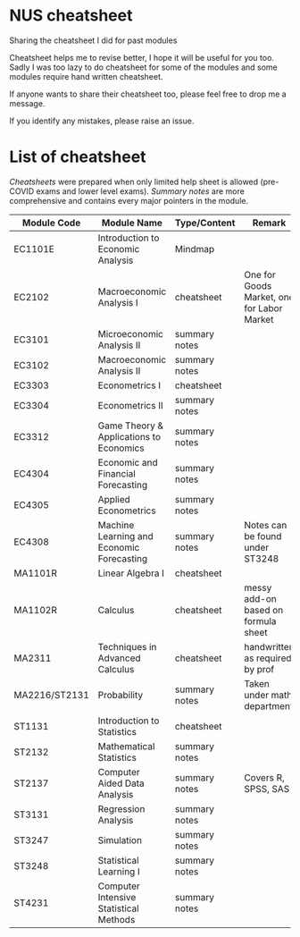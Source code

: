 # NUS cheatsheet
Sharing the cheatsheet I did for past modules

Cheatsheet helps me to revise better, I hope it will be useful for you too.
Sadly I was too lazy to do cheatsheet for some of the modules and some modules require hand written cheatsheet.

If anyone wants to share their cheatsheet too, please feel free to drop me a message.

If you identify any mistakes, please raise an issue.

# List of cheatsheet

*Cheatsheets* were prepared when only limited help
sheet is allowed (pre-COVID exams and lower level
exams). *Summary notes* are more comprehensive and
contains every major pointers in the module.

| Module Code | Module Name | Type/Content | Remark |
| --- | --- | --- | --- |
| EC1101E  | Introduction to Economic Analysis | Mindmap |
| EC2102 | Macroeconomic Analysis I | cheatsheet | One for Goods Market, one for Labor Market
| EC3101 | Microeconomic Analysis II | summary notes
| EC3102 | Macroeconomic Analysis II | summary notes
| EC3303 | Econometrics I | cheatsheet |
| EC3304 | Econometrics II | summary notes |
| EC3312 | Game Theory & Applications to Economics | summary notes |
| EC4304 | Economic and Financial Forecasting | summary notes |
| EC4305 | Applied Econometrics | summary notes |
| EC4308 | Machine Learning and Economic Forecasting | summary notes | Notes can be found under ST3248
| MA1101R | Linear Algebra I | cheatsheet |
| MA1102R | Calculus | cheatsheet | messy add-on based on formula sheet
| MA2311 | Techniques in Advanced Calculus | cheatsheet | handwritten as required by prof
| MA2216/ST2131 | Probability | summary notes | Taken under math department
| ST1131 | Introduction to Statistics | cheatsheet |
| ST2132 | Mathematical Statistics | summary notes |
| ST2137 | Computer Aided Data Analysis | summary notes | Covers R, SPSS, SAS
| ST3131 | Regression Analysis | summary notes |
| ST3247 | Simulation | summary notes |
| ST3248 | Statistical Learning I | summary notes |
| ST4231 | Computer Intensive Statistical Methods | summary notes |

